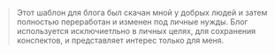 > Этот шаблон для блога был скачан мной у добрых людей и затем полностью переработан и изменен под личные нужды.
Блог используется исключиетльно в личных целях, для сохранения конспектов, и представляет интерес только для меня.